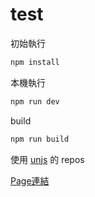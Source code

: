 # test

初始執行
```sh
npm install
```

本機執行
```sh
npm run dev
```

build
```sh
npm run build
```

使用 [unjs](https://github.com/unjs) 的 repos

[Page連結](https://redfire29.github.io/test/)